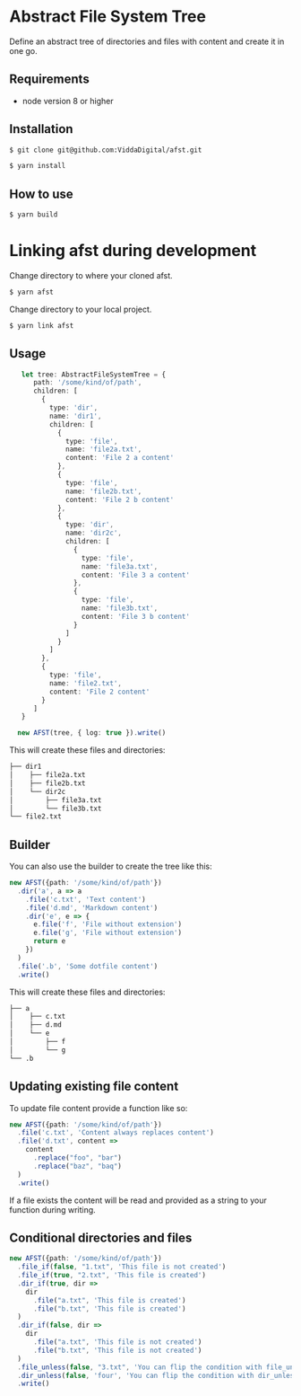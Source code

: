 Abstract File System Tree
=========================

Define an abstract tree of directories and files with content and create it in one go.

## Requirements

* node version 8 or higher

## Installation

```bash
$ git clone git@github.com:ViddaDigital/afst.git
```

```bash
$ yarn install
```

## How to use

```bash
$ yarn build
```

# Linking afst during development

Change directory to where your cloned afst.

```bash
$ yarn afst
```

Change directory to your local project.

```bash
$ yarn link afst
```

## Usage

```typescript
   let tree: AbstractFileSystemTree = {
      path: '/some/kind/of/path',
      children: [
        {
          type: 'dir',
          name: 'dir1',
          children: [
            {
              type: 'file',
              name: 'file2a.txt',
              content: 'File 2 a content'
            },
            {
              type: 'file',
              name: 'file2b.txt',
              content: 'File 2 b content'
            },
            {
              type: 'dir',
              name: 'dir2c',
              children: [
                {
                  type: 'file',
                  name: 'file3a.txt',
                  content: 'File 3 a content'
                },
                {
                  type: 'file',
                  name: 'file3b.txt',
                  content: 'File 3 b content'
                }
              ]
            }
          ]
        },
        {
          type: 'file',
          name: 'file2.txt',
          content: 'File 2 content'
        }
      ]
   }

  new AFST(tree, { log: true }).write()
```

This will create these files and directories:

```bash
├── dir1
│    ├── file2a.txt
│    ├── file2b.txt
│    └── dir2c
│        ├── file3a.txt
│        └── file3b.txt
└── file2.txt
```

## Builder

You can also use the builder to create the tree like this:

```typescript
new AFST({path: '/some/kind/of/path'})
  .dir('a', a => a
    .file('c.txt', 'Text content')
    .file('d.md', 'Markdown content')
    .dir('e', e => {
      e.file('f', 'File without extension')
      e.file('g', 'File without extension')
      return e
    })
  )
  .file('.b', 'Some dotfile content')
  .write()
```

This will create these files and directories:

```bash
├── a
│    ├── c.txt
│    ├── d.md
│    └── e
│        ├── f
│        └── g
└── .b
```

## Updating existing file content

To update file content provide a function like so:

```typescript
new AFST({path: '/some/kind/of/path'})
  .file('c.txt', 'Content always replaces content')
  .file('d.txt', content =>
    content
      .replace("foo", "bar")
      .replace("baz", "baq")
  )
  .write()
```

If a file exists the content will be read and provided as a string to your function during writing.

## Conditional directories and files

```typescript
new AFST({path: '/some/kind/of/path'})
  .file_if(false, "1.txt", 'This file is not created')
  .file_if(true, "2.txt", 'This file is created')
  .dir_if(true, dir =>
    dir
      .file("a.txt", 'This file is created')
      .file("b.txt", 'This file is created')
  )
  .dir_if(false, dir =>
    dir
      .file("a.txt", 'This file is not created')
      .file("b.txt", 'This file is not created')
  )
  .file_unless(false, "3.txt", 'You can flip the condition with file_unless')
  .dir_unless(false, 'four', 'You can flip the condition with dir_unless')
  .write()
```
